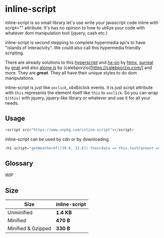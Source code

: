 
# inline-script

inline-script is so small library let's use write your javascript code inline with script="" attribute. It's has no opinion to how to utilize your code with whatever dom manipulation tool (jquery, cash etc.)

inline-script is second stepping to complete hypermedia api's to have "islands of interacivity". We could also call this hypermedia friendly scripting. 

There are already solutions to this [hyperscript](https://hyperscript.org/) and [hx-on](https://htmx.org/attributes/hx-on/) by [htmx](https://htmx.org/), [surreal](https://github.com/gnat/surreal) by [gnat](https://github.com/gnat) and also [alpine.js](https://alpinejs.dev/) by (calebporzio)[https://calebporzio.com/] and more. They are **_great_**. They all have their unique styles to do dom manipulations. 

inline-script is just like <code>onclick</code>, </code>obdblclick</code> events. it is just script attribute with <code>this</code> represents the element itself like <code>this</code> to <code>onclick</code>. So you can wrap <code>$(this)</code> with jquery, jquery-like library or whatever and use it for all your needs. 

## Usage 
```js
<script src="https://www.unpkg.com/inline-script"></script>
```
inline-script can be used by cdn or by downloading. 
```js
<h1 script="getWeatherOf([39.9, 32.8]).then(data => this.textContent =data.current_weather.temperature + '°C')"></h1>
```

##  Glossary
WIP 


## Size

| Size               | inline-script |
| ------------------ | -----------   |
| Unminified         | **1.4 KB**    |
| Minified           | **470 B**     |
| Minified & Gzipped | **330 B**     |
